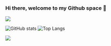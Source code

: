 ### Hi there, welcome to my Github space  👋
![](https://visitor-badge.laobi.icu/badge?page_id=MohlalaComfort.MohlalaComfort)
<!--
**MohlalaComfort/MohlalaComfort** is a ✨ _special_ ✨ repository because its `README.md` (this file) appears on your GitHub profile.

Here are some ideas to get you started:

- 🔭 I’m currently working on ...
- 🌱 I’m currently learning ...
- 👯 I’m looking to collaborate on ...
- 🤔 I’m looking for help with ...
- 💬 Ask me about ...
- 📫 How to reach me: ...
- 😄 Pronouns: ...
- ⚡ Fun fact: ...
-->
![GitHub stats](https://github-readme-stats.vercel.app/api?username=MohlalaComfort&show_icons=true&theme=tokyonight) ![Top Langs](https://github-readme-stats.vercel.app/api/top-langs/?username=MohlalaComfort&theme=tokyonight)


![](https://visitor-badge.laobi.icu/badge?page_id=MohlalaComfort.MohlalaComfort)
